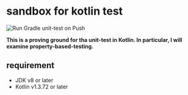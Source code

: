 # sandbox for kotlin test

![Run Gradle unit-test on Push](https://github.com/masahitojp/kotlin-unittest-sandbox/workflows/Run%20Gradle%20unit-test%20on%20Push/badge.svg)

**This is a proving ground for tha unit-test in Kotlin.
  In particular, I will examine property-based-testing.**

## requirement

* JDK v8 or later
* Kotlin v1.3.72 or later
